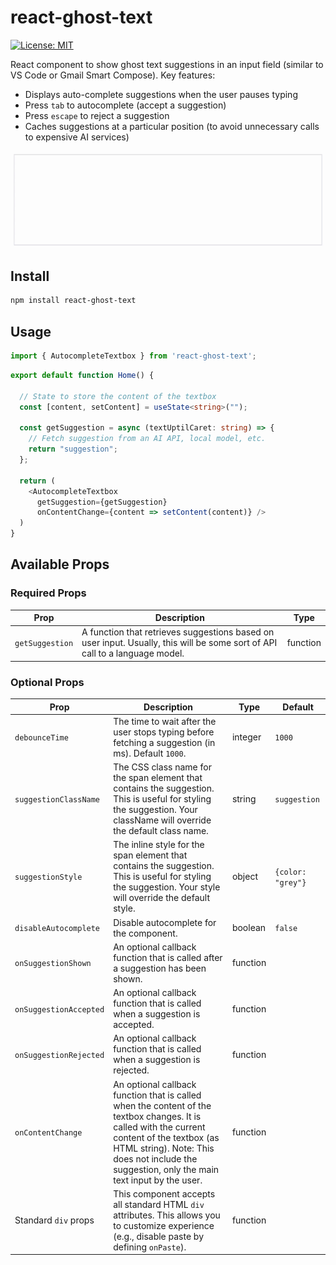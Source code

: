 # react-ghost-text

[![License: MIT](https://img.shields.io/badge/License-MIT-yellow.svg)](https://opensource.org/licenses/MIT)

React component to show ghost text suggestions in an input field (similar to VS Code or Gmail Smart Compose). Key features:
- Displays auto-complete suggestions when the user pauses typing
- Press `tab` to autocomplete (accept a suggestion)
- Press `escape` to reject a suggestion
- Caches suggestions at a particular position (to avoid unnecessary calls to expensive AI services)

![demo](assets/demo.gif)

## Install

```sh
npm install react-ghost-text
```

## Usage
```typescript
import { AutocompleteTextbox } from 'react-ghost-text';
```

```typescript
export default function Home() {

  // State to store the content of the textbox
  const [content, setContent] = useState<string>("");

  const getSuggestion = async (textUptilCaret: string) => {
    // Fetch suggestion from an AI API, local model, etc.
    return "suggestion";
  };

  return (
    <AutocompleteTextbox
      getSuggestion={getSuggestion}
      onContentChange={content => setContent(content)} />
  )
}
```

## Available Props

### Required Props
|Prop|Description|Type|
|-|-|-|
|`getSuggestion`| A function that retrieves suggestions based on user input. Usually, this will be some sort of API call to a language model. | function |

### Optional Props
|Prop|Description|Type|Default|
|-|-|-|-|
| `debounceTime` | The time to wait after the user stops typing before fetching a suggestion (in ms). Default `1000`. | integer | `1000` |
| `suggestionClassName` | The CSS class name for the span element that contains the suggestion. This is useful for styling the suggestion. Your className will override the default class name. | string | `suggestion` |
| `suggestionStyle` | The inline style for the span element that contains the suggestion. This is useful for styling the suggestion. Your style will override the default style. | object | `{color: "grey"}` |
| `disableAutocomplete` | Disable autocomplete for the component. | boolean | `false` |
| `onSuggestionShown` | An optional callback function that is called after a suggestion has been shown. | function | |
| `onSuggestionAccepted` | An optional callback function that is called when a suggestion is accepted. | function | |
| `onSuggestionRejected` | An optional callback function that is called when a suggestion is rejected. | function | |
| `onContentChange` | An optional callback function that is called when the content of the textbox changes. It is called with the current content of the textbox (as HTML string). Note: This does not include the suggestion, only the main text input by the user. | function | |
| Standard `div` props | This component accepts all standard HTML `div` attributes. This allows you to customize experience (e.g., disable paste by defining `onPaste`). | function | |

